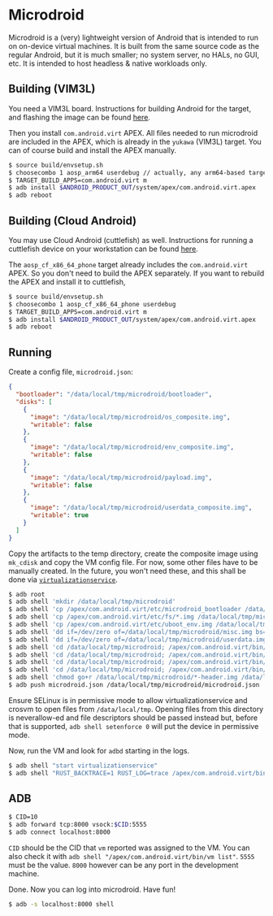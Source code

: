 # Microdroid

Microdroid is a (very) lightweight version of Android that is intended to run on
on-device virtual machines. It is built from the same source code as the regular
Android, but it is much smaller; no system server, no HALs, no GUI, etc. It is
intended to host headless & native workloads only.

## Building (VIM3L)

You need a VIM3L board. Instructions for building Android for the target, and
flashing the image can be found [here](../docs/getting_started/yukawa.md).

Then you install `com.android.virt` APEX. All files needed to run microdroid are
included in the APEX, which is already in the `yukawa` (VIM3L) target. You can
of course build and install the APEX manually.

```sh
$ source build/envsetup.sh
$ choosecombo 1 aosp_arm64 userdebug // actually, any arm64-based target is ok
$ TARGET_BUILD_APPS=com.android.virt m
$ adb install $ANDROID_PRODUCT_OUT/system/apex/com.android.virt.apex
$ adb reboot
```

## Building (Cloud Android)

You may use Cloud Android (cuttlefish) as well. Instructions for running a
cuttlefish device on your workstation can be found
[here](https://android.googlesource.com/device/google/cuttlefish/).

The `aosp_cf_x86_64_phone` target already includes the `com.android.virt` APEX.
So you don't need to build the APEX separately. If you want to rebuild the APEX
and install it to cuttlefish,

```sh
$ source build/envsetup.sh
$ choosecombo 1 aosp_cf_x86_64_phone userdebug
$ TARGET_BUILD_APPS=com.android.virt m
$ adb install $ANDROID_PRODUCT_OUT/system/apex/com.android.virt.apex
$ adb reboot
```

## Running

Create a config file, `microdroid.json`:

```json
{
  "bootloader": "/data/local/tmp/microdroid/bootloader",
  "disks": [
    {
      "image": "/data/local/tmp/microdroid/os_composite.img",
      "writable": false
    },
    {
      "image": "/data/local/tmp/microdroid/env_composite.img",
      "writable": false
    },
    {
      "image": "/data/local/tmp/microdroid/payload.img",
      "writable": false
    },
    {
      "image": "/data/local/tmp/microdroid/userdata_composite.img",
      "writable": true
    }
  ]
}
```

Copy the artifacts to the temp directory, create the composite image using
`mk_cdisk` and copy the VM config file. For now, some other files have to be
manually created. In the future, you won't need these, and this shall be done
via [`virtualizationservice`](../virtualizationservice/).

```sh
$ adb root
$ adb shell 'mkdir /data/local/tmp/microdroid'
$ adb shell 'cp /apex/com.android.virt/etc/microdroid_bootloader /data/local/tmp/microdroid/bootloader'
$ adb shell 'cp /apex/com.android.virt/etc/fs/*.img /data/local/tmp/microdroid'
$ adb shell 'cp /apex/com.android.virt/etc/uboot_env.img /data/local/tmp/microdroid'
$ adb shell 'dd if=/dev/zero of=/data/local/tmp/microdroid/misc.img bs=4k count=256'
$ adb shell 'dd if=/dev/zero of=/data/local/tmp/microdroid/userdata.img bs=1 count=0 seek=4G'
$ adb shell 'cd /data/local/tmp/microdroid; /apex/com.android.virt/bin/mk_cdisk /apex/com.android.virt/etc/microdroid_cdisk.json os_composite.img'
$ adb shell 'cd /data/local/tmp/microdroid; /apex/com.android.virt/bin/mk_cdisk /apex/com.android.virt/etc/microdroid_cdisk_env.json env_composite.img'
$ adb shell 'cd /data/local/tmp/microdroid; /apex/com.android.virt/bin/mk_cdisk /apex/com.android.virt/etc/microdroid_cdisk_userdata.json userdata_composite.img'
$ adb shell 'cd /data/local/tmp/microdroid; /apex/com.android.virt/bin/mk_payload /apex/com.android.virt/etc/microdroid_payload.json payload.img'
$ adb shell 'chmod go+r /data/local/tmp/microdroid/*-header.img /data/local/tmp/microdroid/*-footer.img /data/local/tmp/microdroid/payload.img.*'
$ adb push microdroid.json /data/local/tmp/microdroid/microdroid.json
```

Ensure SELinux is in permissive mode to allow virtualizationservice and crosvm to open
files from `/data/local/tmp`. Opening files from this directory is
neverallow-ed and file descriptors should be passed instead but, before that is
supported, `adb shell setenforce 0` will put the device in permissive mode.

Now, run the VM and look for `adbd` starting in the logs.

```sh
$ adb shell "start virtualizationservice"
$ adb shell "RUST_BACKTRACE=1 RUST_LOG=trace /apex/com.android.virt/bin/vm run /data/local/tmp/microdroid/microdroid.json"
```

## ADB

```sh
$ CID=10
$ adb forward tcp:8000 vsock:$CID:5555
$ adb connect localhost:8000
```

`CID` should be the CID that `vm` reported was assigned to the VM. You can also
check it with `adb shell "/apex/com.android.virt/bin/vm list"`. `5555` must be
the value. `8000` however can be any port in the development machine.

Done. Now you can log into microdroid. Have fun!

```sh
$ adb -s localhost:8000 shell
```
